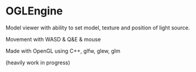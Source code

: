 # OGLEngine
Model viewer with ability to set model, texture and position of light source.

Movement with WASD & Q&E & mouse

Made with OpenGL using C++, glfw, glew, glm

(heavily work in progress)